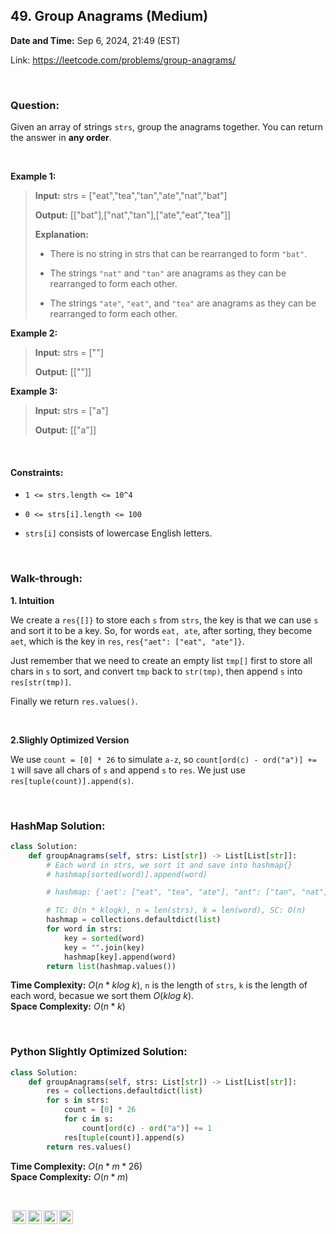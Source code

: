 ## 49. Group Anagrams (Medium)
**Date and Time:** Sep 6, 2024, 21:49 (EST)

Link: https://leetcode.com/problems/group-anagrams/

<br>

### Question:
Given an array of strings `strs`, group the anagrams together. You can return the answer in **any order**.

<br>

**Example 1:**
> **Input:**  strs = ["eat","tea","tan","ate","nat","bat"]
> 
> **Output:** [["bat"],["nat","tan"],["ate","eat","tea"]]
>
> **Explanation:** <br>
> * There is no string in strs that can be rearranged to form `"bat"`. <br>
>
> * The strings `"nat"` and `"tan"` are anagrams as they can be rearranged to form each other. <br>
>
> * The strings `"ate"`, `"eat"`, and `"tea"` are anagrams as they can be rearranged to form each other.

**Example 2:**
> **Input:** strs = [""]
> 
> **Output:** [[""]]

**Example 3:**
> **Input:** strs = ["a"]
> 
> **Output:** [["a"]]

<br>

#### Constraints:
* `1 <= strs.length <= 10^4`

* `0 <= strs[i].length <= 100`

* `strs[i]` consists of lowercase English letters.

<br>

### Walk-through: 
**1. Intuition**

We create a `res{[]}` to store each `s` from `strs`, the key is that we can use `s` and sort it to be a key. So, for words `eat, ate`, after sorting, they become `aet`, which is the key in `res`, `res{"aet": ["eat", "ate"]}`.

Just remember that we need to create an empty list `tmp[]` first to store all chars in `s` to sort, and convert `tmp` back to `str(tmp)`, then append `s` into `res[str(tmp)]`.

Finally we return `res.values()`.

<br>

**2.Slighly Optimized Version** 

We use `count = [0] * 26` to simulate `a-z`, so `count[ord(c) - ord("a")] += 1` will save all chars of `s` and append `s` to `res`. We just use `res[tuple(count)].append(s)`.

<br>

### HashMap Solution:
```python
class Solution:
    def groupAnagrams(self, strs: List[str]) -> List[List[str]]:
        # Each word in strs, we sort it and save into hashmap{}
        # hashmap[sorted(word)].append(word)

        # hashmap: {'aet': ["eat", "tea", "ate"], "ant": ["tan", "nat"], "abt": ["bat"]}

        # TC: O(n * klogk), n = len(strs), k = len(word), SC: O(n)
        hashmap = collections.defaultdict(list)
        for word in strs:
            key = sorted(word)
            key = "".join(key)
            hashmap[key].append(word)
        return list(hashmap.values())
```
**Time Complexity:** $O(n * klog\ k)$, `n` is the length of `strs`, `k` is the length of each word, becasue we sort them $O(klog\ k)$. <br>
**Space Complexity:** $O(n * k)$

<br>

### Python Slightly Optimized Solution:
```python
class Solution:
    def groupAnagrams(self, strs: List[str]) -> List[List[str]]:
        res = collections.defaultdict(list)
        for s in strs:
            count = [0] * 26
            for c in s:
                count[ord(c) - ord("a")] += 1
            res[tuple(count)].append(s)
        return res.values()
```
**Time Complexity:** $O(n * m * 26)$ <br>
**Space Complexity:** $O(n * m)$

<br>

<img style="height:22px!important;margin-left:3px;vertical-align:text-bottom;" src="https://mirrors.creativecommons.org/presskit/icons/cc.svg?ref=chooser-v1" alt="CC BY-NC-SA" title="CC BY-NC-SA"><img style="height:22px!important;margin-left:3px;vertical-align:text-bottom;" src="https://mirrors.creativecommons.org/presskit/icons/by.svg?ref=chooser-v1" alt="BY: credit must be given to the creator" title="BY: credit must be given to the creator"><img style="height:22px!important;margin-left:3px;vertical-align:text-bottom;" src="https://mirrors.creativecommons.org/presskit/icons/nc.svg?ref=chooser-v1" alt="NC: Only noncommercial uses of the work are permitted" title="NC: Only noncommercial uses of the work are permitted"><img style="height:22px!important;margin-left:3px;vertical-align:text-bottom;" src="https://mirrors.creativecommons.org/presskit/icons/sa.svg?ref=chooser-v1" alt="SA: Adaptations must be shared under the same terms" title="SA: Adaptations must be shared under the same terms">